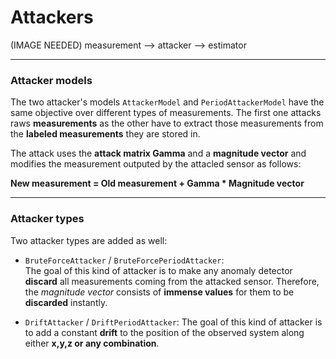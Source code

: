 # Attackers

(IMAGE NEEDED) measurement --> attacker --> estimator

---

### Attacker models

The two attacker's models `AttackerModel` and `PeriodAttackerModel` have
the same objective over different types of measurements. The first one
attacks raws **measurements** as the other have to extract those
measurements from the **labeled measurements** they are stored in.

The attack uses the **attack matrix Gamma** and a **magnitude vector**
and modifies the measurement outputed by the attacled sensor as follows:

**New measurement = Old measurement + Gamma * Magnitude vector**

---

### Attacker types

Two attacker types are added as well:
* `BruteForceAttacker` / `BruteForcePeriodAttacker`:  
  The goal of this kind of attacker is to make any anomaly detector
  **discard** all measurements coming from the attacked sensor. Therefore,
  the *magnitude vector* consists of **immense values** for them to be **discarded** instantly.

* `DriftAttacker` / `DriftPeriodAttacker`:
 The goal of this kind of attacker is to add a constant **drift** to the
 position of the observed system along either **x,y,z or any combination**.
